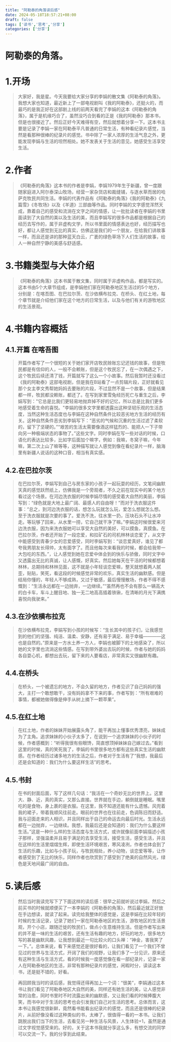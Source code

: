 ```yaml
---
title: "阿勒泰的角落读后感"
date: 2024-05-18T18:57:21+08:00
draft: false
tags: ['读书','思考','分享']
categories: ['分享']
---
```


# 阿勒泰的角落。

# 1.开场

>大家好，我是星。今天我要给大家分享的李娟的散文集《阿勒泰的角落》。我想大家也知道，最近新上了一部电视剧叫《我的阿勒泰》，还挺火的，而最巧的是我正好在这部剧上线的前两天看完了李娟的这本《阿勒泰的角落》，属于是机缘巧合了，虽然没巧合到看的正是《我的阿勒泰》那本书，但是也很接近了。然后正好今天难得有空，然后就想着分享一下。这本书主要是记录了李娟一家在阿勒泰平凡普通的日常生活，有种看纪录片感觉，当然是看那种很棒的纪录片的感觉。书中除了一家人浓厚的生活气息之外，更能发现李娟与生活的坦然相处。她不发表关于生活的意见，她感受生活享受生活。

# 2.作者

>《阿勒泰的角落》这本书的作者是李娟，李娟1979年生于新疆，曾一度跟随家庭进入阿尔泰深山牧场，经营一家杂货店和裁缝铺，与逐水草而居的哈萨克牧民共同生活。李娟的代表作品有《阿勒泰的角落》《我的阿勒泰》《九篇雪》《冬牧场》以及《羊道》三部曲等作品。同时李娟的文字感觉浑然天成，靠着自己的感受和流淌在文字之间的情感，让一批批读者在李娟的书里面读到了大自然的美以及生活的美，而且李娟写的很多作品都是根据自己的经历去写作的，属于非虚构文学，所以书里面的情感表达也好，经历描写也好，都让人感觉到无比的真实，仿佛这是我们的一个朋友，在给我们讲故事一样，而且还是讲的那种蓝天白云，广袤的绿色草场下人们生活的故事，给人一种自然宁静的美感与舒适感。

# 3.书籍类型与大体介绍

>《阿勒泰的角落》这本书属于散文集，同时属于非虚构作品，都是写实的。这本书由5个大章节组成，是李娟他们家在阿勒泰地区生活过的5个地方，分别是：在喀吾图、在巴拉尔茨、在沙依横布拉克、在桥头、在红土地，每个章节就是介绍他们家在这个地方的日常生活，以及与他们有关的游牧地区的生活景观。

# 4.书籍内容概括

## 4.1.开篇 在喀吾图

>开篇作者写了一个很短的关于她们家开店牧民赊账忘记还钱的故事，但是牧民都是有信仰的人，一般不会赖账，但是这个牧民忘了，在一次偶遇之下，这个牧民后续还清了钱，开篇就写了这么一个小故事。然后我暂时还没看过《我的阿勒泰》这部电视剧，但是我在B站看了一点剪辑片段，正好就看见那个女主李文秀帮她妈妈去要账的片段，不过显然不是一个故事，但是结果都一样，牧民都没赖账，都还了。在写到家里雪兔经历死亡与重生之后，李娟写到："它总是比我们更轻易地抛弃掉不好的记忆，所以总是比我们更多地感受着生命的喜悦。"李娟的很多文字里都透露出这种坚韧乐观的生活态度，当然这种生活态度也与李娟在这种自然条件比较恶劣地方生活的经历有关。这种自然条件恶劣到李娟写下：“恶劣的气候和沉重的生活过滤了柔软的，留下了坚硬的。”“艰苦的生活太需要像酒这样猛烈的、能把人一下子带向另一种极端状态的事物了。”这些文字。同时李娟在写一些对话的时候，口语化的表达比较多，比如字后面加个嘛字，例如：我嘛，冬窝子嘛，今年嘛，第二次上山了嘛等等，这种描写就让人感觉到像在看纪录片一样，脑海里有新疆人说话的这种口音，相当有真实感。

## 4.2.在巴拉尔茨

>在巴拉尔茨，李娟写到自己与房东家的小孩子一起玩耍的经历，文笔间幽默天真的感觉跃然纸上，仿佛我是一个旁观者，不久之前在现实中的某个地方看过这个场景。在河边洗衣服的时候李娟尽情的感受着大自然的美丽，李娟写到：“绿色就是大地上最广阔、最感人的自由呀！”而对于洗衣服这件事：“总之，到河边洗衣服的话，想怎么玩就怎么玩，爱怎么想就怎么想。至于洗衣服就是次要的事了。爱洗不洗，往水里一扔，压块石头不让水冲走。等玩够了回来，从水里一捞，它自己就干净了嘛。”李娟这时候很爱来河边洗衣服，因为来洗衣服她可以享受大自然的美好，可以摸鱼，真摸鱼。在巴拉尔茨，作者还开始了一段恋爱，和拉矿石的司机林林谈恋爱了，从文字中能感受到青春少女的恋爱感受，同时李娟写到：“谈恋爱真好，谁见了都夸我男朋友长得帅，太有面字了。而且他每次来看我的时候，都会给我带一大包吃的东西。”，让人感觉到她在恋爱中体会到的快乐与骄傲，同时文字中又透露出无比的真诚，让人感慨，好真实。然后她每天在干活的时候都想着林林，总期待和林林见面，这不就是小年轻谈恋爱嘛，整天就想着两人腻歪，贴贴，笑死，看这段的时候感觉非常的欢乐，真实生活的幽默感。但是结局你懂的，年轻人不够成熟，又过于敏感，最后慢慢散场，作者不得不感慨到：“生活永远都在一边抛弃，一边继续。”“虽然再也不会有那么一辆高大的白卡车，车斗上醒目地、独一无二地高高插着铁锹，在清晰的月光下满携喜悦向我驶来。”

## 4.3.在沙依横布拉克

>在沙依横布拉克，李娟写到小孩的时候写：“生长其中的孩子们，让我感觉到的他们的坚强、纯洁、温柔、安静，还有易于满足、易于幸福————这也是自然的。”原来是一方水土养一方人，李娟也被脚下的土地感染了，所以她的文字里也流淌这些情感。在写到带外婆出去玩的时候，作者与她的妈妈各自耍心机，都想出去玩，留下来的人要看店，非常真实又很幽默有趣。

## 4.4.在桥头

>在桥头，一个被遗忘的地方，不会久留的地方，作者见识了自己妈妈的强大，主打一个敢想敢干，没有妈妈拿不下来的事，作者写到：“所有艰难的事情，都被她做得像是伸手从树上摘下一颗苹果”。

## 4.5.在红土地

>在红土地，作者的妹妹开始展露头角了，能干再加上懂事优秀漂亮，妹妹成为了主角。追求妹妹的小伙子太多了，在说到一个追求妹妹的小伙子的时候，作者感概到：“听得我很有些眼馋，简直想顶掉妹妹自己嫁过去。”看到这里的时候，真的笑死我了，李娟的书里很多地方都有这些真实生活的幽默感。在作者经历过诸多地方的生活之后，作者对于生活有了“我想，我最后还是会知道的：我们为什么要这样生活”的思考。

## 4.5.书封

>在书的封面后面，写了这样几句话：“我活在一个奇妙无比的世界上。这里大、静、近，真的真实，又那么直接。世界就在手边，躺倒就是睡眠。嘴里吃的是食物，身上裹的是衣服。在这里，我不知道还能有什么遗憾。风兜着我的裙子，带着我顺风往前走。眼前的世界也在往前走，色调陈旧而舒适。我与迎面走来的人相识，并且同样出于自己的命运去向最后时光。生活永远都在一边抛弃，一边继续。我想，我最后还是会知道的：我们为什么要这样生活。”这是一种什么样的生活态度与生活方式，或许就像前面李娟描述小孩子那样，坚强温柔并且易于满足的去享受生活，接受生活，感受生活，并且在这样的生活里熠熠生辉，即使生活环境艰苦，寒风凌冽，作者也体会到了生活的乐趣，比如与小孩子玩，与牧民相处，养小动物，谈恋爱等等，让作者感受到了无比的快乐，同样作者也欣赏到了感受到了绝美的自然风光，绿色是天地间最广阔的自由。

# 5.读后感

>然后当时我读完写下了下面这样的读后感：很早之前就听说过李娟，然后之前买书的时候就顺便买了一本李娟的《阿勒泰的角落》，然后最近就正好放在手边想读，就读了起来。读完给我整体的感觉是，这是李娟在比较年轻的时候的生活记录，记录了她们一家在阿勒泰地区的生活，游牧地区的生活景观，开个小店，跟随迁徙的牧民们，做点小生意维持生活。但是作者写出来的并不是一味的生活的艰苦，还有生活有趣的地方，好玩的地方，很多地方写的甚是幽默风趣，让我想到最近一句比较火的口头禅：“神金，害我笑了一下。”。总体来说，看下来感觉还是很好看的，让我们看见了一个我们不曾见过的世界与生活方式，开阔了我们的视野，让我们多了一分见识，原来还有这种生活与生活方式，看的时候我一度感觉像在看一部纪录片，记录一家人在阿勒泰地区的生活，非常有那种纪录片的感觉，闲暇时分，读读这本书，还是挺不错的，好看。

>再回顾我当时的读后感，我觉得还得再加上一个词：“很美”，李娟通过这本书让我们看见了阿勒泰地区大自然的美，同样还有她生活的美，让人感觉非常的治愈，同时书里时不时流露出来的幽默感，又让我们看的时候捧腹大笑，而书中对于生活的思考也会引发我们自己对生活的思考。总体而言，这本书让我感觉很新鲜，竟然看书能看出纪录片的感觉，而且还是很棒的纪录片，从前好像没看过这种类似的书，太棒了，很值得一看的一本书。让我们跳脱出我们当下的生活，去看见另一种生活与风景，人生体验+1，虽然是通过文字视觉感受来的。好的，关于这本书我就分享这么多，有想交流的同学可以交流一下。我的分享到此结束。
